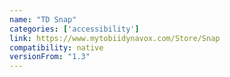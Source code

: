 ```yaml
---
name: "TD Snap"
categories: ['accessibility']
link: https://www.mytobiidynavox.com/Store/Snap
compatibility: native
versionFrom: "1.3"
---
```


